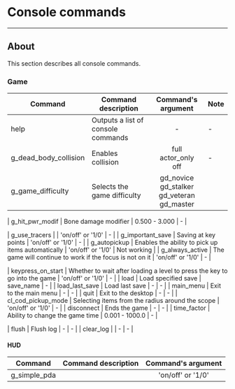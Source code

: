 # Console commands

___

## About

This section describes all console commands.

### Game

| Сommand | Command description | Command's argument | Note |
---|---|:---:|---|
| help | Outputs a list of console commands | - | - |
| g_dead_body_collision | Enables collision | full<br> actor_only<br> off | - |
| g_game_difficulty | Selects the game difficulty | gd_novice<br> gd_stalker<br> gd_veteran<br> gd_master |  |

| g_hit_pwr_modif | Bone damage modifier | 0.500 - 3.000 | - |


| g_use_tracers |  | 'on/off' or '1/0' | - |
| g_important_save | Saving at key points | 'on/off' or '1/0' | - |
| g_autopickup | Enables the ability to pick up items automatically | 'on/off' or '1/0' | Not working |
| g_always_active | The game will continue to work if the focus is not on it | 'on/off' or '1/0' | - |


| keypress_on_start | Whether to wait after loading a level to press the key to go into the game | 'on/off' or '1/0' | - |
| load | Load specified save | save_name | - |
| load_last_save | Load last save | - | - |
| main_menu | Exit to the main menu | - | - |
| quit | Exit to the desktop | - | - |
| cl_cod_pickup_mode | Selecting items from the radius around the scope | 'on/off' or '1/0' | - |
| disconnect | Ends the game | - | - |
| time_factor | Ability to change the game time | 0.001 - 1000.0 | - |

| flush | Flush log | - | - |
| clear_log |  | - | - |




#### HUD

| Сommand | Command description | Command's argument |
---|---|:---:|
| g_simple_pda |  | 'on/off' or '1/0' |

